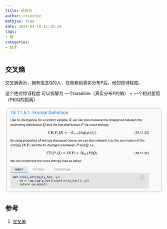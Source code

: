 ```yaml
---
title: 信息论
author: chiechie
mathjax: true
date: 2021-04-18 11:19:24
tags:
- 熵
categories:
- 技术
---
```


## 交叉熵

交叉熵表示，拥有信念Q的人，在观察到真实分布P后，他的惊讶程度。

这个绝对惊讶程度 可以拆解为 一个baseline（真实分布P的熵） + 一个相对差距（P和Q的距离）

![img_1.png](information-theory/img_1.png)





## 参考

1. [交叉熵](https://d2l.ai/chapter_appendix-mathematics-for-deep-learning/information-theory.html#cross-entropy)